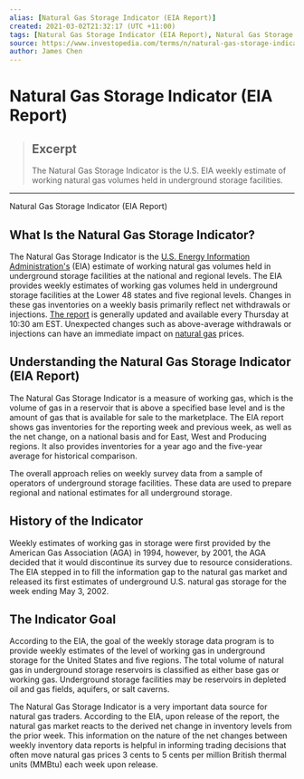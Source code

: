 ```yaml
---
alias: [Natural Gas Storage Indicator (EIA Report)]
created: 2021-03-02T21:32:17 (UTC +11:00)
tags: [Natural Gas Storage Indicator (EIA Report), Natural Gas Storage Indicator (EIA Report)]
source: https://www.investopedia.com/terms/n/natural-gas-storage-indicator-eia-report.asp
author: James Chen
---
```


# Natural Gas Storage Indicator (EIA Report)

> ## Excerpt
> The Natural Gas Storage Indicator is the U.S. EIA weekly estimate of working natural gas volumes held in underground storage facilities.

---

Natural Gas Storage Indicator (EIA Report)
## What Is the Natural Gas Storage Indicator?

The Natural Gas Storage Indicator is the [U.S. Energy Information Administration's](https://www.investopedia.com/terms/e/energy-information-admin.asp) (EIA) estimate of working natural gas volumes held in underground storage facilities at the national and regional levels. The EIA provides weekly estimates of working gas volumes held in underground storage facilities at the Lower 48 states and five regional levels. Changes in these gas inventories on a weekly basis primarily reflect net withdrawals or injections. [The report](http://ir.eia.gov/ngs/ngs.html) is generally updated and available every Thursday at 10:30 am EST. Unexpected changes such as above-average withdrawals or injections can have an immediate impact on [natural gas](https://www.investopedia.com/terms/c/commoditiesexchange.asp) prices.

## Understanding the Natural Gas Storage Indicator (EIA Report)

The Natural Gas Storage Indicator is a measure of working gas, which is the volume of gas in a reservoir that is above a specified base level and is the amount of gas that is available for sale to the marketplace. The EIA report shows gas inventories for the reporting week and previous week, as well as the net change, on a national basis and for East, West and Producing regions. It also provides inventories for a year ago and the five-year average for historical comparison.

The overall approach relies on weekly survey data from a sample of operators of underground storage facilities. These data are used to prepare regional and national estimates for all underground storage.

## History of the Indicator

Weekly estimates of working gas in storage were first provided by the American Gas Association (AGA) in 1994, however, by 2001, the AGA decided that it would discontinue its survey due to resource considerations. The EIA stepped in to fill the information gap to the natural gas market and released its first estimates of underground U.S. natural gas storage for the week ending May 3, 2002.

## The Indicator Goal

According to the EIA, the goal of the weekly storage data program is to provide weekly estimates of the level of working gas in underground storage for the United States and five regions. The total volume of natural gas in underground storage reservoirs is classified as either base gas or working gas. Underground storage facilities may be reservoirs in depleted oil and gas fields, aquifers, or salt caverns.

The Natural Gas Storage Indicator is a very important data source for natural gas traders. According to the EIA, upon release of the report, the natural gas market reacts to the derived net change in inventory levels from the prior week. This information on the nature of the net changes between weekly inventory data reports is helpful in informing trading decisions that often move natural gas prices 3 cents to 5 cents per million British thermal units (MMBtu) each week upon release.
